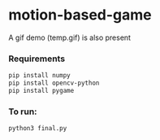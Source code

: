 # motion-based-game

A gif demo (temp.gif) is also present

### Requirements
```bash
pip install numpy
pip install opencv-python
pip install pygame
```

### To run:
```bash
python3 final.py
```
